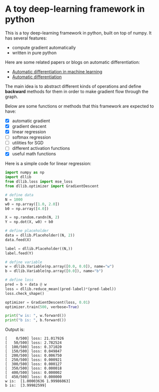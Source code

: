 # A toy deep-learning framework in python

This is a toy deep-learning framework in python, built on top 
of numpy. It has several features:

- compute gradient automatically
- written in pure python

Here are some related papers or blogs on automatic differentiation:

- [Automatic differentiation in machine learning](http://www.jmlr.org/papers/volume18/17-468/17-468.pdf)
- [Automatic differentiation](http://www.columbia.edu/~ahd2125/post/2015/12/5/)

The main idea is to abstract different kinds of operations and
define **backward** methods for them in order to make gradient
flow through the graph.

Below are some functions or methods that this framework are
expected to have:

- [x] automatic gradient
- [x] gradient descent
- [x] linear regression
- [ ] softmax regression
- [ ] utilities for SGD
- [ ] different activation functions
- [x] useful math functions

Here is a simple code for linear regression:

```python
import numpy as np
import dllib
from dllib.loss import mse_loss
from dllib.optimizer import GradientDescent

# define data
N = 1000
w0 = np.array([1.0, 2.0])
b0 = np.array([4.0])

X = np.random.randn(N, 2)
Y = np.dot(X, w0) + b0

# define placeholder
data = dllib.Placeholder((N, 2))
data.feed(X)

label = dllib.Placeholder((N,))
label.feed(Y)

# define variable
w = dllib.Variable(np.array([0.0, 0.0]), name="w")
b = dllib.Variable(np.array([0.0]), name="b")

# define loss
pred = b + data @ w
loss = dllib.reduce_mean((pred-label)*(pred-label))
loss.check_shape()

optimizer = GradientDescent(loss, 0.01)
optimizer.train(500, verbose=True)

print("w is: ", w.forward())
print("b is: ", b.forward())
```

Output is:

```
[    0/500] loss: 21.017926
[   50/500] loss: 2.782524
[  100/500] loss: 0.371020
[  150/500] loss: 0.049847
[  200/500] loss: 0.006750
[  250/500] loss: 0.000921
[  300/500] loss: 0.000127
[  350/500] loss: 0.000018
[  400/500] loss: 0.000002
[  450/500] loss: 0.000000
w is:  [1.00003636 1.99986063]
b is:  [3.99982599]
```